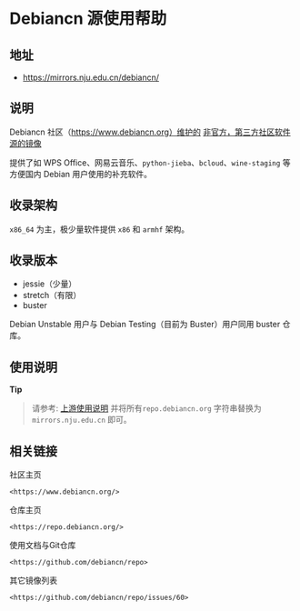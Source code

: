 # Debiancn 源使用帮助

## 地址

-   <https://mirrors.nju.edu.cn/debiancn/>

## 说明

Debiancn 社区（https://www.debiancn.org）维护的
[非官方，第三方社区软件源的镜像](https://repo.debiancn.org/)

提供了如 WPS
Office、网易云音乐、`python-jieba`、`bcloud`、`wine-staging` 等方便国内
Debian 用户使用的补充软件。

## 收录架构

`x86_64` 为主，极少量软件提供 `x86` 和 `armhf` 架构。

## 收录版本

-   jessie（少量）
-   stretch（有限）
-   buster

Debian Unstable 用户与 Debian Testing（目前为 Buster）用户同用 buster
仓库。

## 使用说明

**Tip**
> 请参考: [上游使用说明](https://github.com/debiancn/repo) 并将所有`repo.debiancn.org` 字符串替换为 `mirrors.nju.edu.cn` 即可。


## 相关链接

社区主页

    <https://www.debiancn.org/>

仓库主页

    <https://repo.debiancn.org/>

使用文档与Git仓库

    <https://github.com/debiancn/repo>

其它镜像列表

    <https://github.com/debiancn/repo/issues/60>
